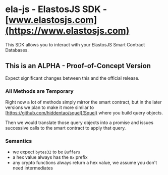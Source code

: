 
# ela-js - ElastosJS SDK - [www.elastosjs.com](https://www.elastosjs.com)

This SDK allows you to interact with your ElastosJS Smart Contract Databases.

## This is an ALPHA - Proof-of-Concept Version

Expect significant changes between this and the official release.

### All Methods are Temporary

Right now a lot of methods simply mirror the smart contract, but in the later versions we plan to 
make it more similar to [https://github.com/hiddentao/squel](Squel) where you build query objects.

Then we would translate those query objects into a promise and issues successive calls to the smart
contract to apply that query. 

### Semantics

- we expect `bytes32` to be `Buffers`
- a hex value always has the `0x` prefix
- any crypto functions always return a hex value, we assume you don't need intermediates  
